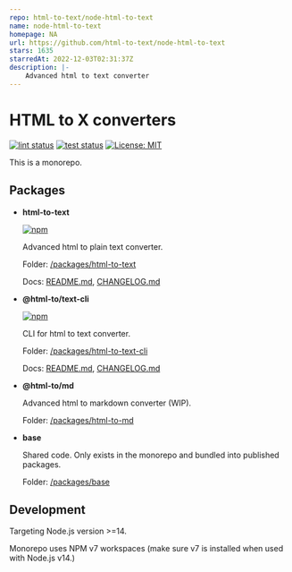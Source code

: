 ```yaml
---
repo: html-to-text/node-html-to-text
name: node-html-to-text
homepage: NA
url: https://github.com/html-to-text/node-html-to-text
stars: 1635
starredAt: 2022-12-03T02:31:37Z
description: |-
    Advanced html to text converter
---
```


# HTML to X converters

[![lint status](https://github.com/html-to-text/node-html-to-text/workflows/lint/badge.svg)](https://github.com/html-to-text/node-html-to-text/actions/workflows/lint.yml)
[![test status](https://github.com/html-to-text/node-html-to-text/workflows/test/badge.svg)](https://github.com/html-to-text/node-html-to-text/actions/workflows/test.yml)
[![License: MIT](https://img.shields.io/badge/license-MIT-green.svg)](https://github.com/html-to-text/node-html-to-text/blob/master/LICENSE-MIT)

This is a monorepo.

## Packages

- **html-to-text <!--(@html-to/text)-->**

    [![npm](https://img.shields.io/npm/v/html-to-text?logo=npm)](https://www.npmjs.com/package/html-to-text)

    Advanced html to plain text converter.

    Folder: [/packages/html-to-text](/packages/html-to-text)

    Docs: [README.md](/packages/html-to-text/README.md), [CHANGELOG.md](/packages/html-to-text/CHANGELOG.md)

- **@html-to/text-cli**

    [![npm](https://img.shields.io/npm/v/@html-to/text-cli?logo=npm)](https://www.npmjs.com/package/@html-to/text-cli)

    CLI for html to text converter.

    Folder: [/packages/html-to-text-cli](/packages/html-to-text-cli)

    Docs: [README.md](/packages/html-to-text-cli/README.md), [CHANGELOG.md](/packages/html-to-text-cli/CHANGELOG.md)

- **@html-to/md**

    Advanced html to markdown converter (WIP).

    Folder: [/packages/html-to-md](/packages/html-to-md)

    <!-- Docs: [README.md](/packages/html-to-md/README.md), [CHANGELOG.md](/packages/html-to-md/CHANGELOG.md) -->

- **base**

    Shared code. Only exists in the monorepo and bundled into published packages.

    Folder: [/packages/base](/packages/base)

## Development

Targeting Node.js version >=14.

Monorepo uses NPM v7 workspaces (make sure v7 is installed when used with Node.js v14.)

